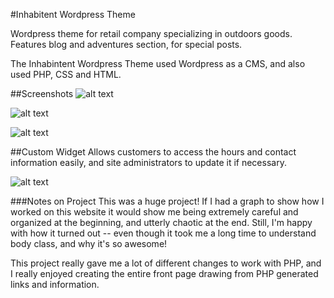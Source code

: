 #Inhabitent Wordpress Theme
 
Wordpress theme for retail company specializing in outdoors goods. Features blog and adventures section, for special posts.
 
The Inhabintent Wordpress Theme used Wordpress as a CMS, and also used PHP, CSS and HTML.
 
##Screenshots
![alt text](themes/inhabitent-theme/inhabitent-home.png)
 
![alt text](themes/inhabitent-theme/inhabitent-journal.png)
 
![alt text](themes/inhabitent-theme/inhabitent-shop.png)
 
##Custom Widget
Allows customers to access the hours and contact information easily, and site administrators to update it if necessary.
 
![alt text](themes/inhabitent-theme/inhabitent-shop.png)
 
###Notes on Project
This was a huge project! If I had a graph to show how I worked on this website it would show me being extremely careful and organized at the beginning, and utterly chaotic at the end. Still, I'm happy with how it turned out -- even though it took me a long time to understand body class, and why it's so awesome!
 
This project really gave me a lot of different changes to work with PHP, and I really enjoyed creating the entire front page drawing from PHP generated links and information.